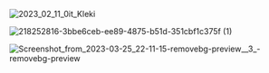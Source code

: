![2023_02_11_0it_Kleki](https://user-images.githubusercontent.com/24577149/218252816-3bbe6ceb-ee89-4875-b51d-351cbf1c375f.png)


![218252816-3bbe6ceb-ee89-4875-b51d-351cbf1c375f (1)](https://user-images.githubusercontent.com/24577149/221799684-e9f64ed8-e8d0-436f-bbfd-16cdd3782f44.png)

![Screenshot_from_2023-03-25_22-11-15-removebg-preview__3_-removebg-preview](https://user-images.githubusercontent.com/24577149/227742953-4cca1d71-d235-46c2-aaee-32c8dee0f032.png)


